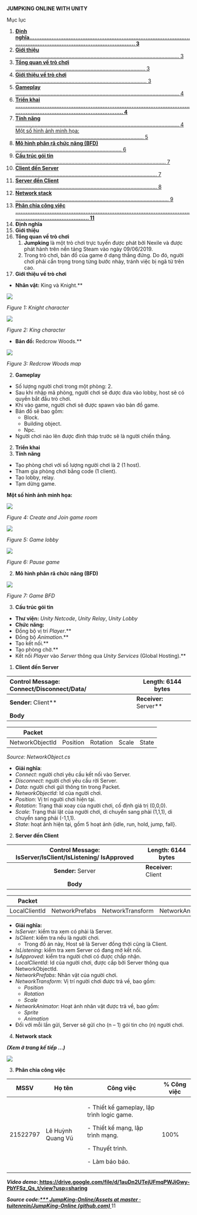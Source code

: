 ﻿**JUMPKING ONLINE WITH UNITY** 

Mục lục 

1. [**Định nghĩa.................................................................................................................................................................... 3**](#_page2_x97.00_y71.00)
1. [**Giới thiệu** ............................................................................................................... 3](#_page2_x97.00_y94.00)
1. [**Tổng quan về trò chơi** ........................................................................................ 3](#_page2_x97.00_y114.00)
1. [**Giới thiệu về trò chơi** ......................................................................................... 3](#_page2_x97.00_y223.00)
2. [**Gameplay** ............................................................................................................... 4](#_page3_x97.00_y363.00)
2. [**Triển khai ..................................................................................................................................................................... 4**](#_page3_x97.00_y535.00)
1. [**Tính năng** ............................................................................................................... 4 ](#_page3_x97.00_y556.00)[Một số hình ảnh minh họa: ....................................................................................... 5](#_page4_x97.00_y71.00)
1. [**Mô hình phân rã chức năng (BFD)** ........................................................................ 6](#_page5_x97.00_y354.00)
1. [**Cấu trúc gói tin** ...................................................................................................... 7](#_page6_x97.00_y71.00)
1. [**Client đến Server** ................................................................................................ 7](#_page6_x97.00_y227.00)
1. [**Server đến Client** ................................................................................................ 8](#_page7_x97.00_y106.00)
4. [**Network stack** ........................................................................................................ 9](#_page8_x97.00_y71.00)
3. [**Phân chia công việc ................................................................................................................................................. 11**](#_page10_x97.00_y71.00)
1. **Định<a name="_page2_x97.00_y71.00"></a> nghĩa** 
1. **Giới<a name="_page2_x97.00_y94.00"></a> thiệu** 
1. **Tổng<a name="_page2_x97.00_y114.00"></a> quan về trò chơi** 
   1. **Jumpking** là một trò chơi trực tuyến được phát bởi Nexile và được phát hành trên nền tảng Steam vào ngày 09/06/2019. 
   1. Trong trò chơi, bản đồ của game ở dạng thẳng đứng. Do đó, người chơi phải cẩn trọng trong từng bước nhảy, tránh việc bị ngã từ trên cao. 
1. **Giới<a name="_page2_x97.00_y223.00"></a> thiệu về trò chơi** 
- **Nhân vật:** King và Knight.** 

![](MD/Aspose.Words.0f2264f7-57f5-4ecd-bf6d-fd0698379140.003.png)

*Figure 1: Knight character* 

![](MD/Aspose.Words.0f2264f7-57f5-4ecd-bf6d-fd0698379140.004.png)

*Figure 2: King character* 

- **Bản đồ:** Redcrow Woods.** 

![](MD/Aspose.Words.0f2264f7-57f5-4ecd-bf6d-fd0698379140.005.jpeg)

*Figure 3: Redcrow Woods map* 

2. **Gameplay<a name="_page3_x97.00_y363.00"></a>**  
- Số lượng người chơi trong một phòng: 2. 
- Sau khi nhập mã phòng, người chơi sẽ được đưa vào lobby, host sẽ có quyền bắt đầu trò chơi. 
- Khi vào game, người chơi sẽ được spawn vào bản đồ game. 
- Bản đồ sẽ bao gồm:  
  - Block. 
  - Building object. 
  - Npc. 
- Người chơi nào lên được đỉnh tháp trước sẽ là người chiến thắng. 
2. **Triển<a name="_page3_x97.00_y535.00"></a> khai** 
1. **Tính<a name="_page3_x97.00_y556.00"></a> năng** 
- Tạo phòng chơi với số lượng người chơi là 2 (1 host). 
- Tham gia phòng chơi bằng code (1 client). 
- Tạo lobby, relay.  
- Tạm dừng game. 

<a name="_page4_x97.00_y71.00"></a>**Một số hình ảnh minh họa:**  

![](MD/Aspose.Words.0f2264f7-57f5-4ecd-bf6d-fd0698379140.006.jpeg)

*Figure 4: Create and Join game room* 

![](MD/Aspose.Words.0f2264f7-57f5-4ecd-bf6d-fd0698379140.007.jpeg)

*Figure 5: Game lobby* 

![](MD/Aspose.Words.0f2264f7-57f5-4ecd-bf6d-fd0698379140.008.jpeg)

*Figure 6: Pause game* 

2. **Mô<a name="_page5_x97.00_y354.00"></a> hình phân rã chức năng (BFD)** 

![](MD/Aspose.Words.0f2264f7-57f5-4ecd-bf6d-fd0698379140.009.png)

*Figure 7: Game BFD* 

3. **Cấu<a name="_page6_x97.00_y71.00"></a> trúc gói tin** 
- **Thư viện:** *Unity Netcode*, *Unity Relay*, *Unity Lobby* 
- **Chức năng:**  
- Đồng bộ vị trí *Player*.** 
- Đồng bộ *Animation*.** 
- Tạo kết nối.** 
- Tạo phòng chờ.** 
- Kết nối *Player* vào *Server* thông qua *Unity Services* (Global Hosting).** 
1. **Client<a name="_page6_x97.00_y227.00"></a> đến Server** 



|**Control Message:**  Connect/Disconnect/Data/ |**Length:** 6144 bytes |
| :- | - |
|**Sender:** Client** |**Receiver:** Server** |
|**Body** ||



|**Packet** |||||
| - | :- | :- | :- | :- |
|NetworkObjectId |Position |Rotation |Scale |State |

*Source: NetworkObject.cs* 

- **Giải nghĩa**: 
- *Connect*: người chơi yêu cầu kết nối vào Server. 
- *Disconnect*: người chơi yêu cầu rời Server. 
- *Data*: người chơi gửi thông tin trong Packet. 
- *NetworkObjectId*: Id của người chơi. 
- *Position*: Vị trí người chơi hiện tại. 
- *Rotation*: Trạng thái xoay của người chơi, cố định giá trị (0,0,0). 
- *Scale*: Trạng thái lật của người chơi, di chuyển sang phải (1,1,1), di chuyển sang phải (-1,1,1). 
- *State*: hoạt ảnh hiện tại, gồm 5 hoạt ảnh {idle, run, hold, jump, fall}. 
2. **Server<a name="_page7_x97.00_y106.00"></a> đến Client**  



|**Control Message:**  IsServer/IsClient/IsListening/ IsApproved |**Length:** 6144 bytes |
| :-: | - |
|**Sender:** Server |**Receiver:** Client |
|**Body** ||



|**Packet** ||||
| - | :- | :- | :- |
|LocalClientId |NetworkPrefabs |NetworkTransform |NetworkAnimator |

- **Giải nghĩa:** 
- *IsServer*: kiểm tra xem có phải là Server. 
- *IsClient*: kiểm tra nếu là người chơi. 
  - Trong đồ án này, Host sẽ là Server đồng thời cũng là Client. 
- *IsListening*: kiểm tra xem Server có đang mở kết nối. 
- *IsApproved*: kiểm tra người chơi có được chấp nhận. 
- *LocalClientId*: Id của người chơi, được cấp bởi Server thông qua NetworkObjectId. 
- *NetworkPrefabs*: Nhân vật của người chơi. 
- *NetworkTransform*: Vị trí người chơi được trả về, bao gồm: 
  - *Position* 
  - *Rotation* 
  - *Scale* 
- *NetworkAnimator*: Hoạt ảnh nhân vật được trả về, bao gồm: 
  - *Sprite* 
  - *Animation* 
- Đối với mỗi lần gửi, Server sẽ gửi cho (n – 1) gói tin cho (n) người chơi.  
4. **Network<a name="_page8_x97.00_y71.00"></a> stack**  

***(Xem ở trang kế tiếp …)*** 

![](MD/Aspose.Words.0f2264f7-57f5-4ecd-bf6d-fd0698379140.010.png)

3. **Phân<a name="_page10_x97.00_y71.00"></a> chia công việc** 



|**MSSV** |**Họ tên** |**Công việc** |**% Công việc** |
| - | - | - | - |
|21522797 |Lê Huỳnh Quang Vũ |<p>- Thiết kế gameplay, lập trình logic game. </p><p>- Thiết kế mạng, lập trình mạng. </p><p>- Thuyết trình. </p><p>- Làm báo báo. </p>|100% |

***Video demo*:[ https://drive.google.com/file/d/1auDn2UTejUFmqPWJiGwy- PbYFSz_Qs_t/view?usp=sharing ](https://drive.google.com/file/d/1auDn2UTejUFmqPWJiGwy-PbYFSz_Qs_t/view?usp=sharing)**

***Source code:[*** JumpKing-Online/Assets at master · tuitenrein/JumpKing-Online (github.com) ](https://github.com/tuitenrein/JumpKing-Online/tree/master/Assets)***
11 